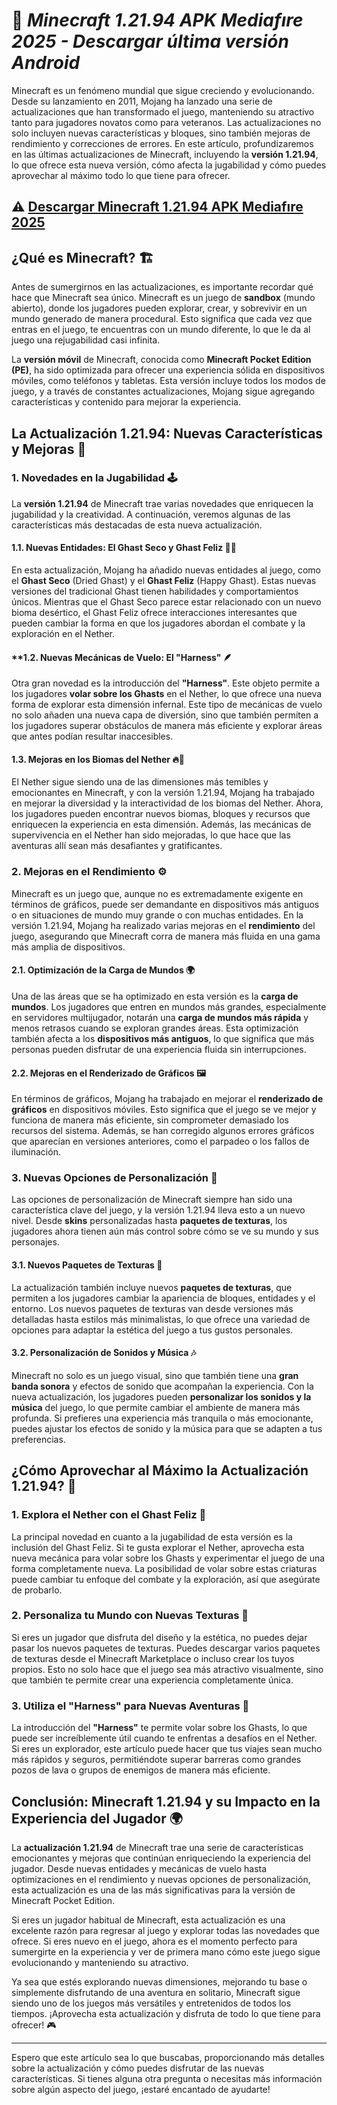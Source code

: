 # 📘 *Minecraft 1.21.94 APK Mediafıre 2025 - Descargar última versión Android*

Minecraft es un fenómeno mundial que sigue creciendo y evolucionando. Desde su lanzamiento en 2011, Mojang ha lanzado una serie de actualizaciones que han transformado el juego, manteniendo su atractivo tanto para jugadores novatos como para veteranos. Las actualizaciones no solo incluyen nuevas características y bloques, sino también mejoras de rendimiento y correcciones de errores. En este artículo, profundizaremos en las últimas actualizaciones de Minecraft, incluyendo la **versión 1.21.94**, lo que ofrece esta nueva versión, cómo afecta la jugabilidad y cómo puedes aprovechar al máximo todo lo que tiene para ofrecer.

## ⚠️ [Descargar Minecraft 1.21.94 APK Mediafıre 2025](https://tinyurl.com/32h8dspp)


## **¿Qué es Minecraft?** 🏗️

Antes de sumergirnos en las actualizaciones, es importante recordar qué hace que Minecraft sea único. Minecraft es un juego de **sandbox** (mundo abierto), donde los jugadores pueden explorar, crear, y sobrevivir en un mundo generado de manera procedural. Esto significa que cada vez que entras en el juego, te encuentras con un mundo diferente, lo que le da al juego una rejugabilidad casi infinita.

La **versión móvil** de Minecraft, conocida como **Minecraft Pocket Edition (PE)**, ha sido optimizada para ofrecer una experiencia sólida en dispositivos móviles, como teléfonos y tabletas. Esta versión incluye todos los modos de juego, y a través de constantes actualizaciones, Mojang sigue agregando características y contenido para mejorar la experiencia.

## **La Actualización 1.21.94: Nuevas Características y Mejoras** 🌟

### **1. Novedades en la Jugabilidad** 🕹️

La **versión 1.21.94** de Minecraft trae varias novedades que enriquecen la jugabilidad y la creatividad. A continuación, veremos algunas de las características más destacadas de esta nueva actualización.

#### **1.1. Nuevas Entidades: El Ghast Seco y Ghast Feliz** 🎃👻

En esta actualización, Mojang ha añadido nuevas entidades al juego, como el **Ghast Seco** (Dried Ghast) y el **Ghast Feliz** (Happy Ghast). Estas nuevas versiones del tradicional Ghast tienen habilidades y comportamientos únicos. Mientras que el Ghast Seco parece estar relacionado con un nuevo bioma desértico, el Ghast Feliz ofrece interacciones interesantes que pueden cambiar la forma en que los jugadores abordan el combate y la exploración en el Nether.

#### \*\*1.2. **Nuevas Mecánicas de Vuelo: El "Harness"** 🪶

Otra gran novedad es la introducción del **"Harness"**. Este objeto permite a los jugadores **volar sobre los Ghasts** en el Nether, lo que ofrece una nueva forma de explorar esta dimensión infernal. Este tipo de mecánicas de vuelo no solo añaden una nueva capa de diversión, sino que también permiten a los jugadores superar obstáculos de manera más eficiente y explorar áreas que antes podían resultar inaccesibles.

#### **1.3. Mejoras en los Biomas del Nether** 🔥🌋

El Nether sigue siendo una de las dimensiones más temibles y emocionantes en Minecraft, y con la versión 1.21.94, Mojang ha trabajado en mejorar la diversidad y la interactividad de los biomas del Nether. Ahora, los jugadores pueden encontrar nuevos biomas, bloques y recursos que enriquecen la experiencia en esta dimensión. Además, las mecánicas de supervivencia en el Nether han sido mejoradas, lo que hace que las aventuras allí sean más desafiantes y gratificantes.

### **2. Mejoras en el Rendimiento** ⚙️

Minecraft es un juego que, aunque no es extremadamente exigente en términos de gráficos, puede ser demandante en dispositivos más antiguos o en situaciones de mundo muy grande o con muchas entidades. En la versión 1.21.94, Mojang ha realizado varias mejoras en el **rendimiento** del juego, asegurando que Minecraft corra de manera más fluida en una gama más amplia de dispositivos.

#### **2.1. Optimización de la Carga de Mundos** 🌍

Una de las áreas que se ha optimizado en esta versión es la **carga de mundos**. Los jugadores que entren en mundos más grandes, especialmente en servidores multijugador, notarán una **carga de mundos más rápida** y menos retrasos cuando se exploran grandes áreas. Esta optimización también afecta a los **dispositivos más antiguos**, lo que significa que más personas pueden disfrutar de una experiencia fluida sin interrupciones.

#### **2.2. Mejoras en el Renderizado de Gráficos** 🖼️

En términos de gráficos, Mojang ha trabajado en mejorar el **renderizado de gráficos** en dispositivos móviles. Esto significa que el juego se ve mejor y funciona de manera más eficiente, sin comprometer demasiado los recursos del sistema. Además, se han corregido algunos errores gráficos que aparecían en versiones anteriores, como el parpadeo o los fallos de iluminación.

### **3. Nuevas Opciones de Personalización** 🎨

Las opciones de personalización de Minecraft siempre han sido una característica clave del juego, y la versión 1.21.94 lleva esto a un nuevo nivel. Desde **skins** personalizadas hasta **paquetes de texturas**, los jugadores ahora tienen aún más control sobre cómo se ve su mundo y sus personajes.

#### **3.1. Nuevos Paquetes de Texturas** 🌈

La actualización también incluye nuevos **paquetes de texturas**, que permiten a los jugadores cambiar la apariencia de bloques, entidades y el entorno. Los nuevos paquetes de texturas van desde versiones más detalladas hasta estilos más minimalistas, lo que ofrece una variedad de opciones para adaptar la estética del juego a tus gustos personales.

#### **3.2. Personalización de Sonidos y Música** 🎶

Minecraft no solo es un juego visual, sino que también tiene una **gran banda sonora** y efectos de sonido que acompañan la experiencia. Con la nueva actualización, los jugadores pueden **personalizar los sonidos y la música** del juego, lo que permite cambiar el ambiente de manera más profunda. Si prefieres una experiencia más tranquila o más emocionante, puedes ajustar los efectos de sonido y la música para que se adapten a tus preferencias.

## **¿Cómo Aprovechar al Máximo la Actualización 1.21.94?** 🏅

### **1. Explora el Nether con el Ghast Feliz** 👻

La principal novedad en cuanto a la jugabilidad de esta versión es la inclusión del Ghast Feliz. Si te gusta explorar el Nether, aprovecha esta nueva mecánica para volar sobre los Ghasts y experimentar el juego de una forma completamente nueva. La posibilidad de volar sobre estas criaturas puede cambiar tu enfoque del combate y la exploración, así que asegúrate de probarlo.

### **2. Personaliza tu Mundo con Nuevas Texturas** 🎨

Si eres un jugador que disfruta del diseño y la estética, no puedes dejar pasar los nuevos paquetes de texturas. Puedes descargar varios paquetes de texturas desde el Minecraft Marketplace o incluso crear los tuyos propios. Esto no solo hace que el juego sea más atractivo visualmente, sino que también te permite crear una experiencia completamente única.

### **3. Utiliza el "Harness" para Nuevas Aventuras** 🌟

La introducción del **"Harness"** te permite volar sobre los Ghasts, lo que puede ser increíblemente útil cuando te enfrentas a desafíos en el Nether. Si eres un explorador, este artículo puede hacer que tus viajes sean mucho más rápidos y seguros, permitiéndote superar barreras como grandes pozos de lava o grupos de enemigos de manera más eficiente.

## **Conclusión: Minecraft 1.21.94 y su Impacto en la Experiencia del Jugador** 🌍

La **actualización 1.21.94** de Minecraft trae una serie de características emocionantes y mejoras que continúan enriqueciendo la experiencia del jugador. Desde nuevas entidades y mecánicas de vuelo hasta optimizaciones en el rendimiento y nuevas opciones de personalización, esta actualización es una de las más significativas para la versión de Minecraft Pocket Edition.

Si eres un jugador habitual de Minecraft, esta actualización es una excelente razón para regresar al juego y explorar todas las novedades que ofrece. Si eres nuevo en el juego, ahora es el momento perfecto para sumergirte en la experiencia y ver de primera mano cómo este juego sigue evolucionando y manteniendo su atractivo.

Ya sea que estés explorando nuevas dimensiones, mejorando tu base o simplemente disfrutando de una aventura en solitario, Minecraft sigue siendo uno de los juegos más versátiles y entretenidos de todos los tiempos. ¡Aprovecha esta actualización y disfruta de todo lo que tiene para ofrecer! 🎮

---

Espero que este artículo sea lo que buscabas, proporcionando más detalles sobre la actualización y cómo puedes disfrutar de las nuevas características. Si tienes alguna otra pregunta o necesitas más información sobre algún aspecto del juego, ¡estaré encantado de ayudarte!
